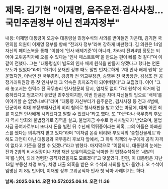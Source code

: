 # **제목: 김기현 "이재명, 음주운전·검사사칭…국민주권정부 아닌 전과자정부"**

  내용: 이재명 대통령이 오광수 대통령실 민정수석의 사의를 받아들인 가운데, 김기현 국민의힘 의원이 이재명 정부를 향해 “전과자 정부”라며 강하게 비판했다.    김 의원은 14일 자신의 페이스북을 통해 “이참에 '인사 배제기준'이 아니라, 차라리 전과4범 정도는 되어야 고위공직자에 오를 수 있다는 '인사 패스트트랙'을 만드는 편이 빠를 것 같다”며 이같이 전했다.    그는 "대통령실이 별도의 인사 배제 원칙을 만들지 않겠다고 했다는 언론보도가 있었다"라며 “하기야 문재인 정부 때도 말만 번지르하게 '7대 인사 배제 원칙' 운운했지만, 이낙연 전 국무총리, 강경화 전 외교부장관, 송영무 전 국방장관, 김상조 전 공정거래위원장 등 첫 인사부터 그 약속은 휴지조각이 되어버렸다”고 꼬집었다.    이어 "그래 놓고서는 한덕수 전 국무총리 인사청문회 당시, 염치도 없이 '7대 원칙'에 의거해 검증하겠다고 엄포까지 놓았던 민주당이지만, 이번 만큼은 차마 자신들의 입으로 '배제'를 이야기할 순 없었나보다"라며 “대통령 자신부터가 음주운전, 검사사칭 등 전과 4범에, 단군이래 최대 부정부패사건의 비리 혐의로 형사재판을 받고 있는 마당에, 대체 어떤 죄를 지으면 인사배제 시키겠다고 말할 수 있겠나”라고 했다.    또 "더군다나 국무총리 후보자 역시 방화와 불법점거로 징역을 살고, 불법자금 수수로 형사처벌까지 받았으며, 불법자금 공여자로부터 또다시 돈을 빌린 뒤 수년째 먹튀중이라는 의혹, 그의 아들은 아빠찬스를 썼다는 의혹까지 받고 있다"라며 “이처럼 온갖 비리와 부도덕의 '종합선물세트'라 해도 과언이 아닌 대통령과 국무총리 후보자 앞에서, 그 하위 직책의 누구에게 공직 자격이 없다고 기준을 정할 수 있겠나”라고 밝혔다.    마지막으로 “이쯤되니, 대통령의 눈에는 전과 2범의 비서실장이나 차명 재산 보유의혹으로 낙마한 전 민정수석쯤은 '새발의 피'를 넘어, 되레 청렴한 공직자였을지도 모르겠다”고 덧붙였다.    한편, 이 대통령은 지난 13일 부동산 차명 보유, 차명 대출 의혹을 받은 오 수석의 사의를 받아 들였다. 오 수석이 임명된 지 8일 만이며, 이재명 정부 고위공직자 인사 첫 낙마 사례이기도 하다.

  **날짜: 2025.06.14. 오전 10:572025.06.14. 오전 11:36**